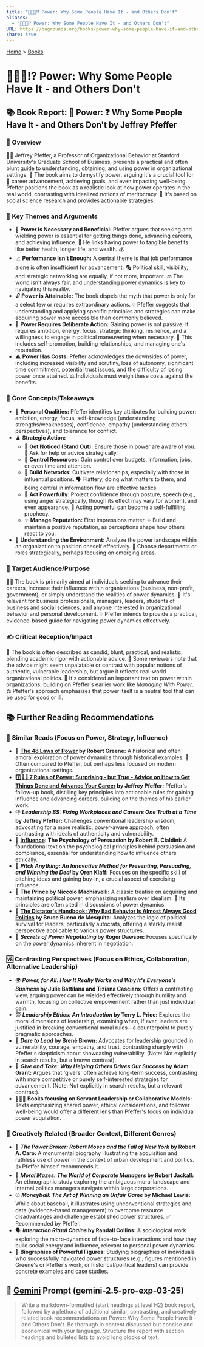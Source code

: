 ```yaml
---
title: "👑💪🏽⁉️ Power: Why Some People Have It - and Others Don't"
aliases:
  - "👑💪🏽⁉️ Power: Why Some People Have It - and Others Don't"
URL: https://bagrounds.org/books/power-why-some-people-have-it-and-others-dont
share: true
---
```

[Home](../index.md) > [Books](./index.md)  
# 👑💪🏽⁉️ Power: Why Some People Have It - and Others Don't  
## 📚 Book Report: 👑 Power: ❓ Why Some People Have It - and Others Don't by Jeffrey Pfeffer  
  
### 📖 Overview  
🧑‍🏫 Jeffrey Pfeffer, a Professor of Organizational Behavior at Stanford University's Graduate School of Business, presents a practical and often blunt guide to understanding, obtaining, and using power in organizational settings. 📖 The book aims to demystify power, arguing it's a crucial tool for 🚀 career advancement, achieving goals, and even impacting well-being. Pfeffer positions the book as a realistic look at how power operates in the real world, contrasting with idealized notions of meritocracy. 🔬 It's based on social science research and provides actionable strategies.  
  
### 🔑 Key Themes and Arguments  
* 💪 **Power is Necessary and Beneficial:** Pfeffer argues that seeking and wielding power is essential for getting things done, advancing careers, and achieving influence. 🔗 He links having power to tangible benefits like better health, longer life, and wealth. 💰  
* 📈 **Performance Isn't Enough:** A central theme is that job performance alone is often insufficient for advancement. 🎭 Political skill, visibility, and strategic networking are equally, if not more, important. ⚖️ The world isn't always fair, and understanding power dynamics is key to navigating this reality.  
* 🔓 **Power is Attainable:** The book dispels the myth that power is only for a select few or requires extraordinary actions. 💡 Pfeffer suggests that understanding and applying specific principles and strategies can make acquiring power more accessible than commonly believed.  
* 🎯 **Power Requires Deliberate Action:** Gaining power is not passive; it requires ambition, energy, focus, strategic thinking, resilience, and a willingness to engage in political maneuvering when necessary. 📢 This includes self-promotion, building relationships, and managing one's reputation.  
* ⚠️ **Power Has Costs:** Pfeffer acknowledges the downsides of power, including increased visibility and scrutiny, loss of autonomy, significant time commitment, potential trust issues, and the difficulty of losing power once attained. ⚖️ Individuals must weigh these costs against the benefits.  
  
### 🧠 Core Concepts/Takeaways  
* 👤 **Personal Qualities:** Pfeffer identifies key attributes for building power: ambition, energy, focus, self-knowledge (understanding strengths/weaknesses), confidence, empathy (understanding others' perspectives), and tolerance for conflict.  
* ♟️ **Strategic Action:**  
    * 📢 **Get Noticed (Stand Out):** Ensure those in power are aware of you. 🙋 Ask for help or advice strategically.  
    * 💼 **Control Resources:** Gain control over budgets, information, jobs, or even time and attention.  
    * 🤝 **Build Networks:** Cultivate relationships, especially with those in influential positions. 🗣️ Flattery, doing what matters to them, and being central in information flow are effective tactics.  
    * 🦸 **Act Powerfully:** Project confidence through posture, speech (e.g., using anger strategically, though its effect may vary for women), and even appearance. 💫 Acting powerful can become a self-fulfilling prophecy.  
    * ✨ **Manage Reputation:** First impressions matter. ➕ Build and maintain a positive reputation, as perceptions shape how others react to you.  
* 🧭 **Understanding the Environment:** Analyze the power landscape within an organization to position oneself effectively. 🏢 Choose departments or roles strategically, perhaps focusing on emerging areas.  
  
### 🎯 Target Audience/Purpose  
👨‍💼 The book is primarily aimed at individuals seeking to advance their careers, increase their influence within organizations (business, non-profit, government), or simply understand the realities of power dynamics. 💼 It's relevant for business professionals, managers, leaders, students of business and social sciences, and anyone interested in organizational behavior and personal development. 💡 Pfeffer intends to provide a practical, evidence-based guide for navigating power dynamics effectively.  
  
### ✍️ Critical Reception/Impact  
📝 The book is often described as candid, blunt, practical, and realistic, blending academic rigor with actionable advice. 🤔 Some reviewers note that the advice might seem unpalatable or contrast with popular notions of authentic, vulnerable leadership, but argue it reflects real-world organizational politics. 💯 It's considered an important text on power within organizations, building on Pfeffer's earlier work like *Managing With Power*. ⚖️ Pfeffer's approach emphasizes that power itself is a neutral tool that can be used for good or ill.  
  
## 📚 Further Reading Recommendations  
### 🤝 Similar Reads (Focus on Power, Strategy, Influence)  
* 📜 **[The 48 Laws of Power](./the-48-laws-of-power.md) by Robert Greene:** A historical and often amoral exploration of power dynamics through historical examples. 👬 Often compared to Pfeffer, but perhaps less focused on modern organizational settings.  
* **[7️⃣📏👑 7 Rules of Power: Surprising - but True - Advice on How to Get Things Done and Advance Your Career](./7-rules-of-power.md) by Jeffrey Pfeffer:** Pfeffer's follow-up book, distilling key principles into actionable rules for gaining influence and advancing careers, building on the themes of his earlier work.  
* 👎 **_Leadership BS: Fixing Workplaces and Careers One Truth at a Time_ by Jeffrey Pfeffer:** Challenges conventional leadership wisdom, advocating for a more realistic, power-aware approach, often contrasting with ideals of authenticity and vulnerability.  
* 🧠 **[Influence](./influence.md): The Psychology of Persuasion by Robert B. Cialdini:** A foundational text on the psychological principles behind persuasion and compliance, essential for understanding how to influence others ethically.  
* 🎤 **_Pitch Anything: An Innovative Method for Presenting, Persuading, and Winning the Deal_ by Oren Klaff:** Focuses on the specific skill of pitching ideas and gaining buy-in, a crucial aspect of exercising influence.  
* 👑 **The Prince by Niccolo Machiavelli:** A classic treatise on acquiring and maintaining political power, emphasizing realism over idealism. 💬 Its principles are often cited in discussions of power dynamics.  
* 👿 **[The Dictator's Handbook: Why Bad Behavior Is Almost Always Good Politics](./the-dictators-handbook.md) by Bruce Bueno de Mesquita:** Analyzes the logic of political survival for leaders, particularly autocrats, offering a starkly realist perspective applicable to various power structures.  
* 🤝 **_Secrets of Power Negotiating_ by Roger Dawson:** Focuses specifically on the power dynamics inherent in negotiation.  
  
### 🆚 Contrasting Perspectives (Focus on Ethics, Collaboration, Alternative Leadership)  
* 🌍 **_Power, for All: How It Really Works and Why It's Everyone's Business_ by Julie Battilana and Tiziana Casciaro:** Offers a contrasting view, arguing power can be wielded effectively through humility and warmth, focusing on collective empowerment rather than just individual gain.  
* 😇 **_Leadership Ethics: An Introduction_ by Terry L. Price:** Explores the moral dimensions of leadership, examining when, if ever, leaders are justified in breaking conventional moral rules—a counterpoint to purely pragmatic approaches.  
* 💪 **_Dare to Lead_ by Brené Brown:** Advocates for leadership grounded in vulnerability, courage, empathy, and trust, contrasting sharply with Pfeffer's skepticism about showcasing vulnerability. (Note: Not explicitly in search results, but a known contrast).  
* 🤝 **_Give and Take: Why Helping Others Drives Our Success_ by Adam Grant:** Argues that 'givers' often achieve long-term success, contrasting with more competitive or purely self-interested strategies for advancement. (Note: Not explicitly in search results, but a relevant contrast).  
* 🧑‍🤝‍🧑 **Books focusing on Servant Leadership or Collaborative Models:** Texts emphasizing shared power, ethical considerations, and follower well-being would offer a different lens than Pfeffer's focus on individual power acquisition.  
  
### 🎨 Creatively Related (Broader Context, Different Genres)  
* 🏢 **_The Power Broker: Robert Moses and the Fall of New York_ by Robert A. Caro:** A monumental biography illustrating the acquisition and ruthless use of power in the context of urban development and politics. 👍 Pfeffer himself recommends it.  
* 🧭 **_Moral Mazes: The World of Corporate Managers_ by Robert Jackall:** An ethnographic study exploring the ambiguous moral landscape and internal politics managers navigate within large corporations.  
* ⚾ **_Moneyball: The Art of Winning an Unfair Game_ by Michael Lewis:** While about baseball, it illustrates using unconventional strategies and data (evidence-based management) to overcome resource disadvantages and challenge established power structures. ✅ Recommended by Pfeffer.  
* 🗣️ **_Interaction Ritual Chains_ by Randall Collins:** A sociological work exploring the micro-dynamics of face-to-face interactions and how they build social energy and influence, relevant to personal power dynamics.  
* 👤 **Biographies of Powerful Figures:** Studying biographies of individuals who successfully navigated power structures (e.g., figures mentioned in Greene's or Pfeffer's work, or historical/political leaders) can provide concrete examples and case studies.  
  
## 💬 [Gemini](../software/gemini.md) Prompt (gemini-2.5-pro-exp-03-25)  
> Write a markdown-formatted (start headings at level H2) book report, followed by a plethora of additional similar, contrasting, and creatively related book recommendations on Power: Why Some People Have It - and Others Don't. Be thorough in content discussed but concise and economical with your language. Structure the report with section headings and bulleted lists to avoid long blocks of text.